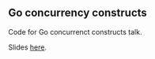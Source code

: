 Go concurrency constructs
-------------------------

Code for Go concurrenct constructs talk.

Slides [here](https://go-concurrency.presentation.gauravagarwalr.com/).
